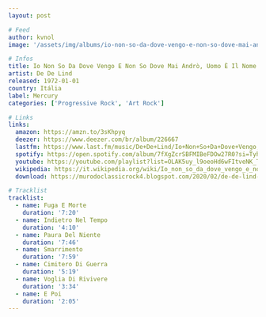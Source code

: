 ```yaml
---
layout: post

# Feed
author: kvnol
image: '/assets/img/albums/io-non-so-da-dove-vengo-e-non-so-dove-mai-andro-uomo-il-nome-che-mi-han-dato.jpg'

# Infos
title: Io Non So Da Dove Vengo E Non So Dove Mai Andrò, Uomo È Il Nome Che Mi Han Dato
artist: De De Lind
released: 1972-01-01
country: Itália
label: Mercury
categories: ['Progressive Rock', 'Art Rock']

# Links
links:
  amazon: https://amzn.to/3sKhpyq
  deezer: https://www.deezer.com/br/album/226667
  lastfm: https://www.last.fm/music/De+De+Lind/Io+Non+So+Da+Dove+Vengo,+E+Non+So+Dove+Mai+Andro%27.Uomo+E%27+Il+Nome+Che+Mi+Han+Dato
  spotify: https://open.spotify.com/album/7fXgZcrSBFMIBeFDOw27R0?si=Tyhk6-itRSi6FJyQ2p2WSg
  youtube: https://youtube.com/playlist?list=OLAK5uy_l9oeoHd6wFItveNK_TX0ced8W2AZ-8NJo
  wikipedia: https://it.wikipedia.org/wiki/Io_non_so_da_dove_vengo_e_non_so_dove_mai_andr%C3%B2._Uomo_%C3%A8_il_nome_che_mi_han_dato
  download: https://murodoclassicrock4.blogspot.com/2020/02/de-de-lind-io-non-so-da-dove-vengo-e.html

# Tracklist
tracklist:
  - name: Fuga E Morte
    duration: '7:20'
  - name: Indietro Nel Tempo
    duration: '4:10'
  - name: Paura Del Niente
    duration: '7:46'
  - name: Smarrimento
    duration: '7:59'
  - name: Cimitero Di Guerra
    duration: '5:19'
  - name: Voglia Di Rivivere
    duration: '3:34'
  - name: E Poi
    duration: '2:05'
---
```

